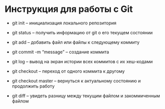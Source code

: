 # Инструкция для работы с Git 

* git init – инициализация локального репозитория

* git status – получить информацию от git о его текущем состоянии

* git add – добавить файл или файлы к следующему коммиту 

* git commit -m “message” – создание коммита

* git log – вывод на экран истории всех коммитов с их хеш-кодами

* git checkout – переход от одного коммита к другому

* git checkout master – вернуться к актуальному состоянию и продолжить работу

* git diff – увидеть разницу между текущим файлом и закоммиченным файлом

